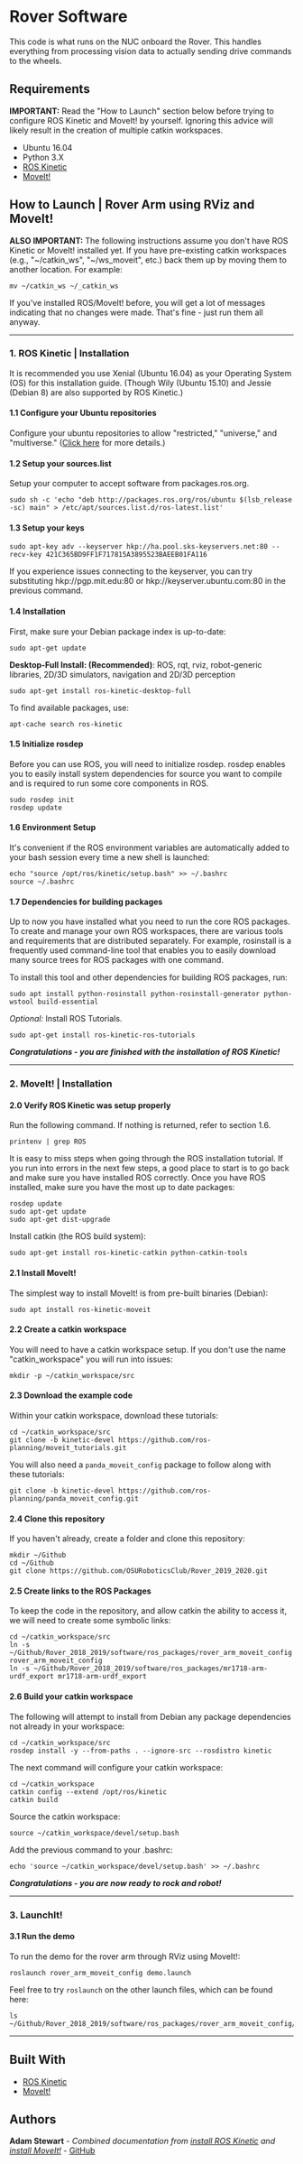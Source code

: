 # Rover Software
This code is what runs on the NUC onboard the Rover.
This handles everything from processing vision data to actually sending drive commands to the wheels.



## Requirements
**IMPORTANT:**  Read the "How to Launch" section below before trying to configure ROS Kinetic and MoveIt! by yourself. Ignoring this advice will likely result in the creation of multiple catkin workspaces.
* Ubuntu 16.04
* Python 3.X
* [ROS Kinetic](http://wiki.ros.org/kinetic/Installation/Ubuntu)
* [MoveIt!](http://docs.ros.org/kinetic/api/moveit_tutorials/html/index.html)



## How to Launch | Rover Arm using RViz and MoveIt!
**ALSO IMPORTANT:**  The following instructions assume you don't have ROS Kinetic or MoveIt! installed yet. If you have pre-existing catkin workspaces (e.g., "\~/catkin_ws", "\~/ws_moveit", etc.) back them up by moving them to another location. For example:
```
mv ~/catkin_ws ~/_catkin_ws
```
If you've installed ROS/MoveIt! before, you will get a lot of messages indicating that no changes were made. That's fine - just run them all anyway.

<hr>

### 1. ROS Kinetic | Installation
It is recommended you use Xenial (Ubuntu 16.04) as your Operating System (OS) for this installation guide. 
(Though Wily (Ubuntu 15.10) and Jessie (Debian 8) are also supported by ROS Kinetic.)

#### 1.1 Configure your Ubuntu repositories
Configure your ubuntu repositories to allow "restricted," "universe," and "multiverse." ([Click here](https://help.ubuntu.com/community/Repositories/Ubuntu) for more details.)

#### 1.2 Setup your sources.list
Setup your computer to accept software from packages.ros.org.
```
sudo sh -c 'echo "deb http://packages.ros.org/ros/ubuntu $(lsb_release -sc) main" > /etc/apt/sources.list.d/ros-latest.list'
```

#### 1.3 Setup your keys
```
sudo apt-key adv --keyserver hkp://ha.pool.sks-keyservers.net:80 --recv-key 421C365BD9FF1F717815A3895523BAEEB01FA116
```
If you experience issues connecting to the keyserver, you can try substituting hkp://pgp.mit.edu:80 or hkp://keyserver.ubuntu.com:80 in the previous command.

#### 1.4 Installation
First, make sure your Debian package index is up-to-date:
```
sudo apt-get update
```

**Desktop-Full Install: (Recommended)**: ROS, rqt, rviz, robot-generic libraries, 2D/3D simulators, navigation and 2D/3D perception
```
sudo apt-get install ros-kinetic-desktop-full
```

To find available packages, use:
```
apt-cache search ros-kinetic
```

#### 1.5 Initialize rosdep
Before you can use ROS, you will need to initialize rosdep. rosdep enables you to easily install system dependencies for source you want to compile and is required to run some core components in ROS.
```
sudo rosdep init
rosdep update
```

#### 1.6 Environment Setup
It's convenient if the ROS environment variables are automatically added to your bash session every time a new shell is launched:
```
echo "source /opt/ros/kinetic/setup.bash" >> ~/.bashrc
source ~/.bashrc
```

#### 1.7 Dependencies for building packages
Up to now you have installed what you need to run the core ROS packages. To create and manage your own ROS workspaces, there are various tools and requirements that are distributed separately. For example, rosinstall is a frequently used command-line tool that enables you to easily download many source trees for ROS packages with one command.

To install this tool and other dependencies for building ROS packages, run:
```
sudo apt install python-rosinstall python-rosinstall-generator python-wstool build-essential
```

*Optional:*
Install ROS Tutorials.
```
sudo apt-get install ros-kinetic-ros-tutorials
```

***Congratulations - you are finished with the installation of ROS Kinetic!***

<hr>

### 2. MoveIt! | Installation

#### 2.0 Verify ROS Kinetic was setup properly
Run the following command. If nothing is returned, refer to section 1.6.
```
printenv | grep ROS
```

It is easy to miss steps when going through the ROS installation tutorial. If you run into errors in the next few steps, a good place to start is to go back and make sure you have installed ROS correctly. Once you have ROS installed, make sure you have the most up to date packages:
```
rosdep update
sudo apt-get update
sudo apt-get dist-upgrade
```

Install catkin (the ROS build system):
```
sudo apt-get install ros-kinetic-catkin python-catkin-tools
```

#### 2.1 Install MoveIt!
The simplest way to install MoveIt! is from pre-built binaries (Debian):
```
sudo apt install ros-kinetic-moveit
```

#### 2.2 Create a catkin workspace
You will need to have a catkin workspace setup. If you don't use the name "catkin_workspace" you will run into issues:
```
mkdir -p ~/catkin_workspace/src
```

#### 2.3 Download the example code
Within your catkin workspace, download these tutorials:
```
cd ~/catkin_workspace/src
git clone -b kinetic-devel https://github.com/ros-planning/moveit_tutorials.git
```

You will also need a ```panda_moveit_config``` package to follow along with these tutorials:
```
git clone -b kinetic-devel https://github.com/ros-planning/panda_moveit_config.git
```

#### 2.4 Clone this repository
If you haven't already, create a folder and clone this repository:
```
mkdir ~/Github
cd ~/Github
git clone https://github.com/OSURoboticsClub/Rover_2019_2020.git
```
#### 2.5 Create links to the ROS Packages
To keep the code in the repository, and allow catkin the ability to access it, we will need to create some symbolic links:
```
cd ~/catkin_workspace/src
ln -s ~/Github/Rover_2018_2019/software/ros_packages/rover_arm_moveit_config rover_arm_moveit_config
ln -s ~/Github/Rover_2018_2019/software/ros_packages/mr1718-arm-urdf_export mr1718-arm-urdf_export
```

#### 2.6 Build your catkin workspace
The following will attempt to install from Debian any package dependencies not already in your workspace:
```
cd ~/catkin_workspace/src
rosdep install -y --from-paths . --ignore-src --rosdistro kinetic
```

The next command will configure your catkin workspace:
```
cd ~/catkin_workspace
catkin config --extend /opt/ros/kinetic
catkin build
```

Source the catkin workspace:
```
source ~/catkin_workspace/devel/setup.bash
```

Add the previous command to your .bashrc:
```
echo 'source ~/catkin_workspace/devel/setup.bash' >> ~/.bashrc
```

***Congratulations - you are now ready to rock and robot!***

<hr>

### 3. LaunchIt!

#### 3.1 Run the demo
To run the demo for the rover arm through RViz using MoveIt!:
```
roslaunch rover_arm_moveit_config demo.launch
```

Feel free to try ```roslaunch``` on the other launch files, which can be found here:
```
ls ~/Github/Rover_2018_2019/software/ros_packages/rover_arm_moveit_config/launch
```

<hr>

## Built With
* [ROS Kinetic](http://wiki.ros.org/kinetic/Installation/Ubuntu)
* [MoveIt!](http://docs.ros.org/kinetic/api/moveit_tutorials/html/index.html)

## Authors
**Adam Stewart** - *Combined documentation from [install ROS Kinetic](http://wiki.ros.org/kinetic/Installation/Ubuntu) and [install MoveIt!](http://docs.ros.org/kinetic/api/moveit_tutorials/html/index.html)* - [GitHub](https://github.com/AdamTogether)


